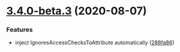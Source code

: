 # [3.4.0-beta.3](https://github.com/mob-sakai/OpenSesame/compare/v3.4.0-beta.2...v3.4.0-beta.3) (2020-08-07)


### Features

* inject IgnoresAccessChecksToAttribute automatically ([288fa86](https://github.com/mob-sakai/OpenSesame/commit/288fa8608226757b75203534bc616a9f3e523939))
